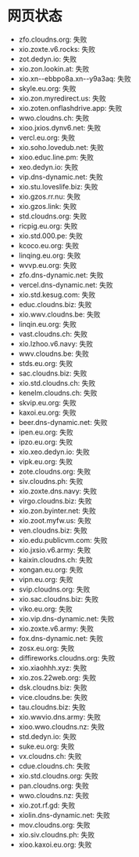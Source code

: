 # 网页状态
- zfo.cloudns.org: 失败
- xio.zoxte.v6.rocks: 失败
- zot.dedyn.io: 失败
- xio.zon.lookin.at: 失败
- xio.xn--ebbpo8a.xn--y9a3aq: 失败
- skyle.eu.org: 失败
- xio.zon.myredirect.us: 失败
- xio.zoten.onflashdrive.app: 失败
- wwo.cloudns.ch: 失败
- xioo.jxios.dynv6.net: 失败
- vercl.eu.org: 失败
- xio.soho.lovedub.net: 失败
- xioo.educ.line.pm: 失败
- xeo.dedyn.io: 失败
- vip.dns-dynamic.net: 失败
- xio.stu.loveslife.biz: 失败
- xio.gzos.rr.nu: 失败
- xio.gzos.link: 失败
- std.cloudns.org: 失败
- ricpig.eu.org: 失败
- xio.std.000.pe: 失败
- kcoco.eu.org: 失败
- linqing.eu.org: 失败
- wvvp.eu.org: 失败
- zfo.dns-dynamic.net: 失败
- vercel.dns-dynamic.net: 失败
- xio.std.kesug.com: 失败
- educ.cloudns.biz: 失败
- xio.wwv.cloudns.be: 失败
- linqin.eu.org: 失败
- vast.cloudns.ch: 失败
- xio.lzhoo.v6.navy: 失败
- wwv.cloudns.be: 失败
- stds.eu.org: 失败
- sac.cloudns.biz: 失败
- xio.std.cloudns.ch: 失败
- kenelm.cloudns.ch: 失败
- skvip.eu.org: 失败
- kaxoi.eu.org: 失败
- beer.dns-dynamic.net: 失败
- ipen.eu.org: 失败
- ipzo.eu.org: 失败
- xio.xeo.dedyn.io: 失败
- vipk.eu.org: 失败
- zote.cloudns.org: 失败
- siv.cloudns.ph: 失败
- xio.zoxte.dns.navy: 失败
- virgo.cloudns.biz: 失败
- xio.zon.byinter.net: 失败
- xio.zoot.myfw.us: 失败
- ven.cloudns.biz: 失败
- xio.edu.publicvm.com: 失败
- xio.jxsio.v6.army: 失败
- kaixin.cloudns.ch: 失败
- xongan.eu.org: 失败
- vipn.eu.org: 失败
- svip.cloudns.org: 失败
- xio.sac.cloudns.biz: 失败
- viko.eu.org: 失败
- xio.vip.dns-dynamic.net: 失败
- xio.zoxte.v6.army: 失败
- fox.dns-dynamic.net: 失败
- zosx.eu.org: 失败
- diffireworks.cloudns.org: 失败
- xio.xiaohhh.xyz: 失败
- xio.zos.22web.org: 失败
- dsk.cloudns.biz: 失败
- vice.cloudns.be: 失败
- tau.cloudns.biz: 失败
- xio.wwvio.dns.army: 失败
- xioo.wwo.cloudns.nz: 失败
- std.dedyn.io: 失败
- suke.eu.org: 失败
- vx.cloudns.ch: 失败
- cdue.cloudns.ch: 失败
- xio.std.cloudns.org: 失败
- pan.cloudns.org: 失败
- wwo.cloudns.nz: 失败
- xio.zot.rf.gd: 失败
- xiolin.dns-dynamic.net: 失败
- mov.cloudns.org: 失败
- xio.siv.cloudns.ph: 失败
- xioo.kaxoi.eu.org: 失败
